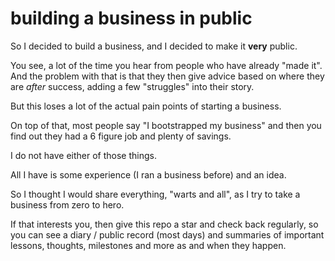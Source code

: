 # building a business in public
So I decided to build a business, and I decided to make it **very** public.

You see, a lot of the time you hear from people who have already "made it". And the problem with that is that they then give advice based on where they are *after* success, adding a few "struggles" into their story. 

But this loses a lot of the actual pain points of starting a business. 

On top of that, most people say "I bootstrapped my business" and then you find out they had a 6 figure job and plenty of savings.

I do not have either of those things. 

All I have is some experience (I ran a business before) and an idea.

So I thought I would share everything, "warts and all", as I try to take a business from zero to hero. 

If that interests you, then give this repo a star and check back regularly, so you can see a diary / public record (most days) and summaries of important lessons, thoughts, milestones and more as and when they happen.




